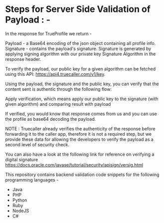 #  Steps for Server Side Validation of Payload : -

In the response for TrueProfile we return -

Payload - a Base64 encoding of the json object containing all profile info.
Signature - contains the payload's signature. Signature is generated by applying signing algorithm with our private key
Signature Algorithm in the response header.

To verify the payload, our public key for a given algorithm can be fetched using this API: 
https://api4.truecaller.com/v1/key.

Using the payload, the signature and the public key, you can verify that the content sent is authentic through the following flow:

Apply verification, which means apply our public key to the signature (with given algorithm) and comparing result with payload 

If verified, you would know that response comes from us and you can use the profile as base64 decoding the payload.

NOTE : Truecaller already verifies the authenticity of the response before forwarding it to the caller app, therefore it is not a required step, but we provide these data for allowing the developers to verify the payload as a second level of security check.

You can also have a look at the following link for reference on verifying a digital signature
https://docs.oracle.com/javase/tutorial/security/apisign/versig.html

This repository contains backend validation code snippets for the following programming languages -

 - Java
 - PHP
 - Python
 - Ruby
 - NodeJS
 - C#
